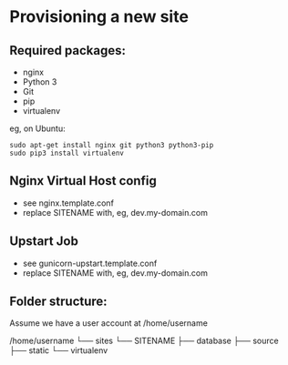 Provisioning a new site
=======================

## Required packages:

* nginx
* Python 3
* Git
* pip
* virtualenv

eg, on Ubuntu:

    sudo apt-get install nginx git python3 python3-pip
    sudo pip3 install virtualenv

## Nginx Virtual Host config

* see nginx.template.conf
* replace SITENAME with, eg, dev.my-domain.com

## Upstart Job

* see gunicorn-upstart.template.conf
* replace SITENAME with, eg, dev.my-domain.com

## Folder structure:
Assume we have a user account at /home/username

/home/username
└── sites
    └── SITENAME
             ├── database
             ├── source
             ├── static
             └── virtualenv
